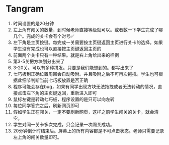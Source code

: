 # Tangram
1. 时间设置的是20分钟
2. 左上角有闯关的数量，到时候老师直接等级就可以。或者数一下学生完成了哪几个。完成的关卡会有个对号✅
3. 左下角是主页按键。每完成一关需要按主页键返回主页进行关卡的选择。如果学生没有完成也可以直接按主页键返回主页的
4. 前面两个关卡只有一种结果。就是右上角给出来的样例
5. 第3-5关把方块划分出来了
6. 3-20关。可以有多种拼发。只要是我们能想到的。都写出来了
7. 七巧板到正确位置周围会自动吸附。并且吸附之后不可再次拖拽。学生也可根据此细节判断当前七巧板放置是否正确
8. 程序可能会存在bug，如果有同学出现方块无法拖拽或者无法转动的情况，直接点击左下角的主页键返回，重新进入即可
9. 鼠标左键是转动七巧板，程序设置的是只可以向左转
10. 每位同学答完之后，刷新网页即可
11. 假如学生正在闯关，一定不要刷新网页，这样之前学生闯关的关卡，就会清空。
12. 学生对同一关卡多次完成，只会记录一次闯关成功。
13. 20分钟倒计时结束后。屏幕上的所有内容都是不可点击状态。老师只需要记录左上角的闯关数量即可。
